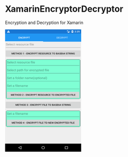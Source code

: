 # XamarinEncryptorDecryptor
Encryption and Decryption for Xamarin

<img src="TestFileEncryptDecryptXamarin/Screenshot_1544077541.png" width="250" height="400">
